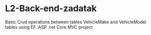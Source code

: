 # L2-Back-end-zadatak
Basic Crud operations between tables VehicleMake and VehicleModel tables using EF.
ASP .net Core MVC project
